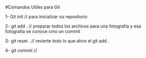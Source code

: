 #Comandos Utiles para Git

1- Git init // para inicializar su repositorio

2- git add . // preparar todos los archivos para una fotografia y esa fotografia se conoce cmo un commit

3- git reset . // revierte todo lo que ahce el git add . 
 
4- git commit //  